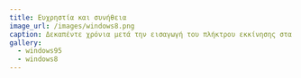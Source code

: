 ```yaml
---
title: Ευχρηστία και συνήθεια
image_url: /images/windows8.png
caption: Δεκαπέντε χρόνια μετά την εισαγωγή του πλήκτρου εκκίνησης στα Windows95 θα γίνει μια προσπάθεια μετάβασης σε μια ενιαία διεπαφή για όλες τις κινητές και επιτραπέζιες συσκευές με τα Windows8, αλλά οι χρήστες έχουν συνηθίσει τόσο πολύ μια σύμβαση που απευθυνόταν στους αρχάριους χρήστες της δεκαετίας του 90, και έτσι η ευχρηστία θα παραμεριστεί για την συνήθεια.
gallery:
  - windows95
  - windows8
---
```

    
